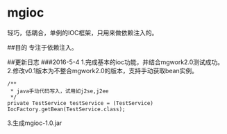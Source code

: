 # mgioc
轻巧，低耦合，单例的IOC框架，只用来做依赖注入的。


##目的
专注于依赖注入。

##更新日志
###2016-5-4
1.完成基本的ioc功能，并结合mgwork2.0测试成功。<br/>
2.修改v0.1版本为不整合mgwork2.0的版本，支持手动获取bean实例。

	/**
	 * java手动代码写入，试用如j2se,j2ee
	 */
	private TestService testService = (TestService) IocFactory.getBean(TestService.class);
3.生成mgioc-1.0.jar
